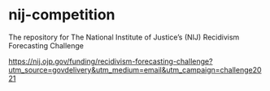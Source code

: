 # nij-competition
The repository for The National Institute of Justice’s (NIJ) Recidivism Forecasting Challenge

https://nij.ojp.gov/funding/recidivism-forecasting-challenge?utm_source=govdelivery&utm_medium=email&utm_campaign=challenge2021
